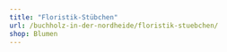 ```yaml
---
title: "Floristik-Stübchen"
url: /buchholz-in-der-nordheide/floristik-stuebchen/
shop: Blumen
---
```

